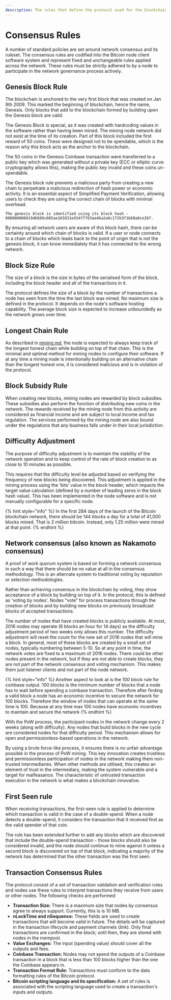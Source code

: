 ```yaml
---
description: The rules that define the protocol used for the blockchain
---
```


# Consensus Rules

A number of standard policies are set around network consensus and its ruleset. The consensus rules are codified into the Bitcoin node client software system and represent fixed and unchangeable rules applied across the network. These rules must be strictly adhered to by a node to participate in the network governance process actively.

## **Genesis Block Rule**

The blockchain is anchored to the very first block that was created on Jan 9th 2009. This marked the beginning of blockchain, hence the name, Genesis. Only blocks that add to the blockchain formed by building upon the Genesis block are valid.

The Genesis Block is special, as it was created with hardcoding values in the software rather than having been mined. The mining node network did not exist at the time of its creation. Part of this block included the first reward of 50 coins. These were designed not to be spendable, which is the reason why this block acts as the anchor to the blockchain.

The 50 coins in the Genesis Coinbase transaction were transferred to a public key which was generated without a private key (ECC or elliptic curve cryptography allows this), making the public key invalid and these coins un-spendable.

The Genesis block rule prevents a malicious party from creating a new chain to perpetrate a malicious redirection of hash power or economic activity. It is an essential aspect of Simplified Payment Verification, allowing users to check they are using the correct chain of blocks with minimal overhead.

```
The genesis block is identified using its block hash - 
000000000019d6689c085ae165831e934ff763ae46a2a6c172b3f1b60a8ce26f.
```

By ensuring all network users are aware of this block hash, there can be certainty around which chain of blocks is valid. If a user or node connects to a chain of blocks which leads back to the point of origin that is not the genesis block, it can know immediately that it has connected to the wrong network.

## **Block Size Rule**

The size of a block is the size in bytes of the serialised form of the block, including the block header and all of the transactions in it.

The protocol defines the size of a block by the number of transactions a node has seen from the time the last block was mined. No maximum size is defined in the protocol. It depends on the node's software hosting capability. The average block size is expected to increase unboundedly as the network grows over time.

## **Longest Chain Rule**

As described in [mining.md](mining.md "mention"), the node is ­­­expected to always keep track of the longest honest chain while building on top of that chain. This is the minimal and optimal method for mining nodes to configure their software. If at any time a mining node is intentionally building on an alternative chain than the longest honest one, it is considered malicious and is in violation of the protocol.&#x20;

## **Block Subsidy Rule**

When creating new blocks, mining nodes are rewarded by block subsidies. These subsidies also perform the function of distributing new coins in the network. The rewards received by the mining node from this activity are considered as financial income and are subject to local income and tax regulation. The services performed by the mining node are also bound under the regulations that any business falls under in their local jurisdiction.

## **Difficulty Adjustment**

The purpose of difficulty adjustment is to maintain the stability of the network operation and to keep control of the rate of block creation to as close to 10 minutes as possible.

This requires that the difficulty level be adjusted based on verifying the frequency of new blocks being discovered. This adjustment is applied in the mining process using the ‘bits’ value in the block header, which impacts the target value calculation (defined by a number of leading zeros in the block hash value). This has been implemented in the node software and is not manually configurable for a specific node.

{% hint style="info" %}
In the first 284 days of the launch of the Bitcoin blockchain network, there should be 144 blocks a day for a total of 41,000 blocks mined. That is 2 million bitcoin. Instead, only 1.25 million were mined at that point.
{% endhint %}

## **Network consensus (also known as Nakamoto consensus)**

A proof of work quorum system is based on forming a network consensus in such a way that there should be no value at all in the consensus methodology. This is an alternate system to traditional voting by reputation or selection methodologies.

Rather than achieving consensus in the blockchain by voting, they show acceptance of a block by building on top of it. In the protocol, this is defined as 'voting by nodes'. Nodes “vote” for process transactions through the creation of blocks and by building new blocks on previously broadcast blocks of accepted transactions.

The number of nodes that have created blocks is publicly available. At most, 2016 nodes may operate (6 blocks an hour for 14 days) as the difficulty adjustment period of two weeks only allows this number. The difficulty adjustment will reset the count for the new set of 2016 nodes that will mine a block. In general, most of these blocks are created by a small set of nodes, typically numbering between 5-10. So at any point in time, the network votes are fixed to a maximum of 2016 nodes. There could be other nodes present in the network, but if they are not able to create blocks, they are not part of the network consensus and voting mechanism. This makes them just listener clients and not part of the node network.

{% hint style="info" %}
Another aspect to look at is the 100 block rule for coinbase output. 100 blocks is the minimum number of blocks that a node has to wait before spending a coinbase transaction. Therefore after finding a valid block a node has an economic incentive to secure the network for 100 blocks. Therefore the window of nodes that can operate at the same time is 100. Because at any time max 100 nodes have economic incentives to maintain and secure the network
{% endhint %}

With the PoW process, the participant nodes in the network change every 2 weeks (along with difficulty). Any nodes that build blocks in the new cycle are considered nodes for that difficulty period. This mechanism allows for open and permissionless-based operations in the network.

By using a brute force-like process, it ensures there is no unfair advantage possible in the process of PoW mining. This key innovation creates trustless and permissionless participation of nodes in the network making them non-trusted intermediaries. When other methods are utilised, this creates an element of trust in the intermediary, making the system vulnerable and a target for malfeasance. The characteristic of untrusted transaction execution in the network is what makes a blockchain innovative.

## First Seen rule

When receiving transactions, the first-seen rule is applied to determine which transaction is valid in the case of a double-spend. When a node detects a double-spend, it considers the transaction that it received first as the valid spender of that coin.

The rule has been extended further to add any blocks which are discovered that include the double-spend transaction - those blocks should also be considered invalid, and the node should continue to mine against it unless a second block is discovered on top of that block, indicating a majority of the network has determined that the other transaction was the first seen.

## Transaction Consensus Rules

The protocol consist of a set of transaction validation and verification rules and nodes use these rules to interpret transactions they receive from users or other nodes. The following checks are performed:

* **Transaction Size:** There is a maximum size that nodes by consensus agree to always support. Currently, this is is 10 MB.
* **nLockTime and nSequence:** These fields are used to create transactions that will become valid in future. The details will be captured in the transaction lifecycle and payment channels (_link_). Only final transactions are confirmed in the block; until then, they are stored with nodes in the mempool.
* **Value Exchanges:** The input (spending value) should cover all the outputs and fees.
* **Coinbase Transaction:** Nodes may not spend the outputs of a Coinbase transaction in a block that is less than 100 blocks higher than the one the Coinbase appears in.
* **Transaction Format Rule:** Transactions must conform to the data formatting rules of the Bitcoin protocol.
* **Bitcoin scripting language and its specification:** A set of rules is associated with the scripting language used to create a transaction's inputs and outputs.
